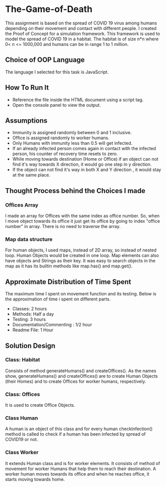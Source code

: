 # The-Game-of-Death

This assignment is based on the spread of COVID 19 virus among humans depending on their movement and contact with different people. 
I created the Proof of Concept for a simulation framework. This framework is used to model the spread of COVID 19 in a habitat. 
The habitat is of size n*n where 0< n <= 1000,000 and humans can be in range 1 to 1 million.


## Choice of OOP Language
The language I selected for this task is JavaScript.

## How To Run It
* Reference the file inside the HTML document using a script tag.
* Open the console panel to view the output.

## Assumptions

* Immunity is assigned randomly between 0 and 1 inclusive. 
* Office is assigned randomly to worker humans.
* Only Humans with immunity less than 0.5 will get infected.
* If an already infected person comes again in contact with the infected person, his counter of recovery time resets to zero.
* While moving towards destination (Home or Office) if an object can not find it's way towards X direction, it would go one step in y direction.
* If the object can not find it's way in both X and Y direction , it would stay at the same place.

## Thought Process behind the Choices I made
### Offices Array
 I made an array for Offices with the same index as office number. So, when I move object towards its office it just get its office by going to index "office number" in array. 
 There is no need to traverse the array. 
 
 ### Map data structure
 For human objects, I used maps, instead of 2D array, so instead of nested loop. Human Objects would be created in one loop.
 Map elements can also have objects and Strings as their key. 
 It was easy to search objects in the map as it has its builtin methods like map.has() and map.get(). 
 
 ## Approximate Distribution of Time Spent
 
The maximum time I spent on movement function and its testing. Below is the approximation of time i spent on different parts.

* Classes: 2 hours
* Methods: Half a day
* Testing: 3 hours
* Documentation/Commenting : 1/2 hour
* Readme File: 1 Hour

## Solution Design

### Class: Habitat

Consists of method generateHumans() and createOffices(). As the names show, generateHumans() and createOffices() are to create Human Objects (their Homes) and to create Offices for worker humans, respectively.

### Class: Offices
It is used to create Office Objects.

### Class Human
A human is an object of this class and for every human checkInfection() method is called to check if a human has been infected by spread of COVID19 or not.

### Class Worker
It extends Human class and is for worker elements. It consists of method of movement for worker Humans that help them to reach their destination. A worker human moves towards its office and when he reaches office, it starts moving towards home.


 
 
